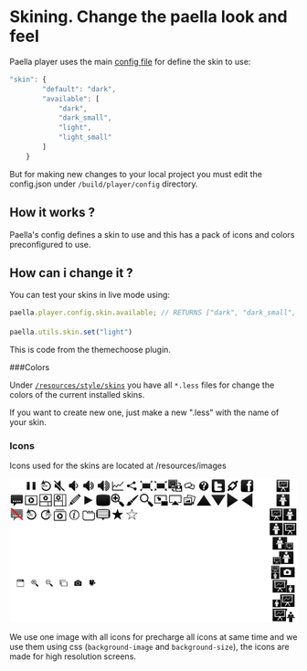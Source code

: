 # Skining. Change the paella look and feel


Paella player uses the main [config file](configure.md) for define the skin to use:

````javascript
"skin": {
        "default": "dark",
        "available": [
            "dark",
            "dark_small",
            "light",
            "light_small"
        ]
    }
````

But for making new changes to your local project you must edit the config.json under `/build/player/config` directory.


## How it works ?

Paella's config defines a skin to use and this has a pack of icons and colors preconfigured to use. 

## How can i change it ?

You can test your skins in live mode using:

```javascript
paella.player.config.skin.available; // RETURNS ["dark", "dark_small", "light", "light_small"]

paella.utils.skin.set("light")
```

This is code from the themechoose plugin.

###Colors

Under [`/resources/style/skins`](../../resources/style/skins) you have all `*.less` files for change the colors of the current installed skins. 

If you want to create new one, just make a new ".less" with the name of your skin.

### Icons

Icons used for the skins are located at /resources/images

 ![](../../resources/images/paella_icons_dark.png)

We use one image with all icons for precharge all icons at same time and we use them using css (`background-image` and `background-size`), the icons are made for high resolution screens.
